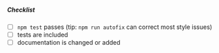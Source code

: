 <!--
Thank you for your pull request! 

Please provide a description above and review the requirements below.

Bug fixes and new features should include tests whenever possible.
-->

##### Checklist
<!-- Remove items that do not apply. For completed items, change [ ] to [x]. -->

- [ ] `npm test` passes (tip: `npm run autofix` can correct most style issues)
- [ ] tests are included
- [ ] documentation is changed or added
